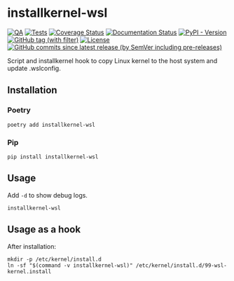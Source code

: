 # installkernel-wsl

[![QA](https://github.com/Tatsh/installkernel-wsl/actions/workflows/qa.yml/badge.svg)](https://github.com/Tatsh/installkernel-wsl/actions/workflows/qa.yml)
[![Tests](https://github.com/Tatsh/installkernel-wsl/actions/workflows/tests.yml/badge.svg)](https://github.com/Tatsh/installkernel-wsl/actions/workflows/tests.yml)
[![Coverage Status](https://coveralls.io/repos/github/Tatsh/installkernel-wsl/badge.svg?branch=master)](https://coveralls.io/github/Tatsh/installkernel-wsl?branch=master)
[![Documentation Status](https://readthedocs.org/projects/installkernel-wsl/badge/?version=latest)](https://installkernel-wsl.readthedocs.org/?badge=latest)
[![PyPI - Version](https://img.shields.io/pypi/v/installkernel-wsl)](https://pypi.org/project/installkernel-wsl/)
[![GitHub tag (with filter)](https://img.shields.io/github/v/tag/Tatsh/installkernel-wsl)](https://github.com/Tatsh/installkernel-wsl/tags)
[![License](https://img.shields.io/github/license/Tatsh/installkernel-wsl)](https://github.com/Tatsh/installkernel-wsl/blob/master/LICENSE.txt)
[![GitHub commits since latest release (by SemVer including pre-releases)](https://img.shields.io/github/commits-since/Tatsh/installkernel-wsl/v0.0.3/master)](https://github.com/Tatsh/installkernel-wsl/compare/v0.0.3...master)

Script and installkernel hook to copy Linux kernel to the host system and update .wslconfig.

## Installation

### Poetry

```shell
poetry add installkernel-wsl
```

### Pip

```shell
pip install installkernel-wsl
```

## Usage

Add `-d` to show debug logs.

```shell
installkernel-wsl
```

## Usage as a hook

After installation:

```shell
mkdir -p /etc/kernel/install.d
ln -sf "$(command -v installkernel-wsl)" /etc/kernel/install.d/99-wsl-kernel.install
```
